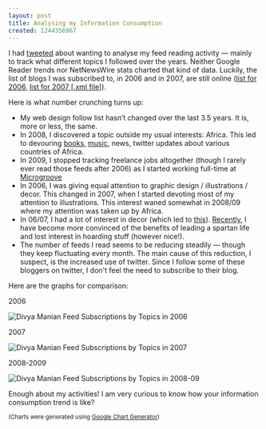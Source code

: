 ```yaml
--- 
layout: post
title: Analysing my Information Consumption
created: 1244356967
---
```

<p>I had <a href="http://twitter.com/nimbupani/status/1770711281">tweeted</a> about wanting to analyse my feed reading activity &mdash; mainly to track what different topics I followed over the years. Neither Google Reader trends nor NetNewsWire stats charted that kind of data. Luckily, the list of blogs I was subscribed to, in 2006 and in 2007, are still online (<a href="http://www.bloglines.com/public/nimbupani">list for 2006</a>, <a href="/files/google-reader-subscriptions.xml">list for 2007 [.xml file]</a>). </p>
<p>Here is what number crunching turns up:</p>
<ul>
	<li>My web design follow list hasn&rsquo;t changed over the last 3.5 years. It is, more or less, the same.</li>
	<li>In 2008, I discovered a topic outside my usual interests: Africa. This led to devouring <a href="http://www.bookjetty.com/people/nimbupani/books?tag=africa">books</a>, <a href="http://listen.grooveshark.com/#/playlist/Nimbu_s_putumayo/8573383">music</a>, news, twitter updates about various countries of Africa.</li>
	<li>In 2009, I stopped tracking freelance jobs altogether (though I rarely ever read those feeds after 2006) as I started working full-time at <a href="http://microgroove.com">Microgroove</a></li>
	<li>In 2006, I was giving equal attention to graphic design / illustrations / decor. This changed in 2007, when I started devoting most of my attention to illustrations. This interest waned somewhat in 2008/09 where my attention was taken up by Africa.</li>
	<li>In 06/07, I had a lot of interest in decor (which led to <a href="http://www.flickr.com/photos/nimbupani/sets/72157600880395997/">this</a>). <a href="http://nimbupani.com/blog/the-big-move.html">Recently</a>, I have become more convinced of the benefits of leading a spartan life and lost interest in hoarding stuff (however nice!).</li>
	<li>
The number of feeds I read seems to be reducing steadily &mdash; though they keep fluctuating every month. The main cause of this reduction, I suspect, is the increased use of twitter. Since I follow some of these bloggers on twitter, I don't feel the need to subscribe to their blog.
	</li>
</ul>
<p>Here are the graphs for comparison:</p>
<p>2006</p>
<img src="http://farm4.static.flickr.com/3639/3602090355_a58a4d6fb1_o.png" alt="Divya Manian Feed Subscriptions by Topics in 2006" /> 

<p>2007</p>
<img src="http://farm4.static.flickr.com/3312/3602090327_0c37b94aa7_o.png" alt="Divya Manian Feed Subscriptions by Topics in 2007" />

<p>2008-2009</p>
<img src="http://farm3.static.flickr.com/2453/3602090323_3dce19cc7b_o.png" alt="Divya Manian Feed Subscriptions by Topics in 2008-09" />

<p>Enough about my activities! I am very curious to know how your information consumption trend is like?</p>

<small>(Charts were generated using <a href="http://www.clabberhead.com/googlechartgenerator.html">Google Chart Generator</a>)</small>
